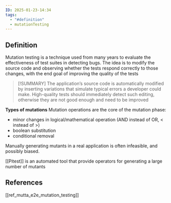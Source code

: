 ```yaml
---
ID: 2025-01-23-14:34
tags:
  - "#definition"
  - mutationTesting
---
```

## Definition

Mutation testing is a technique used from many years to evaluate the effectiveness of test suites in detecting bugs. The idea is to modify the source code and observing whether the tests respond correctly to those changes, with the end goal of improving the quality of the tests

> [!SUMMARY]
> The application’s source code is automatically modified by inserting variations that simulate typical errors a developer could make. High-quality tests should immediately detect such editing, otherwise they are not good enough and need to be improved

**Types of mutations**
Mutation operations are the core of the mutation phase:
- minor changes in logical/mathematical operation (AND instead of OR, < instead of >)
- boolean substitution
- conditional removal

Manually generating mutants in a real application is often infeasible, and possibly biased.

[[Pitest]] is an automated tool that provide operators for generating a large number of mutants
## References
[[ref_mutta_e2e_mutation_testing]]